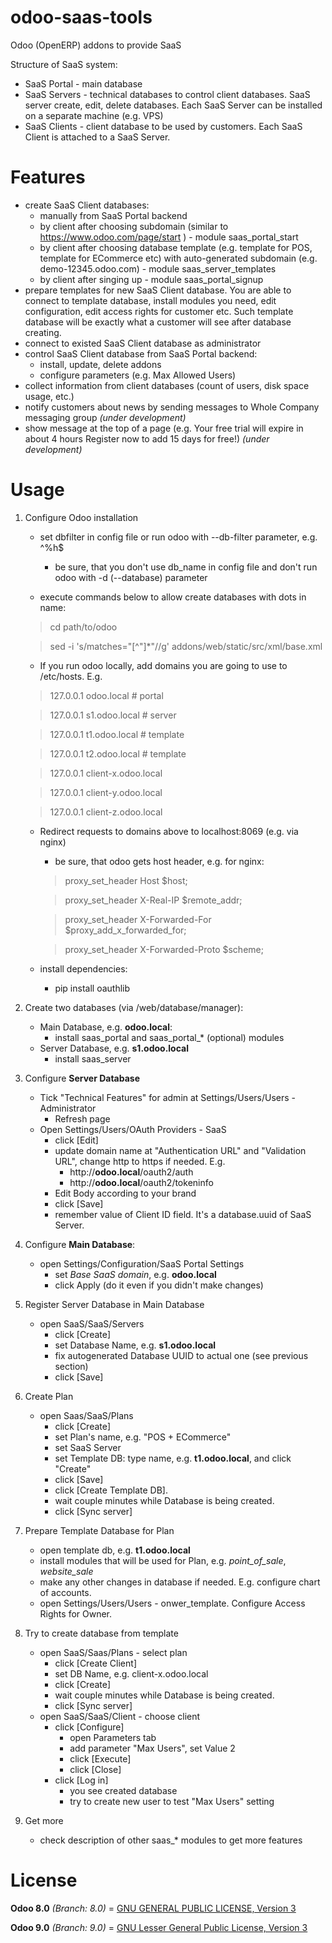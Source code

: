 odoo-saas-tools
=================
Odoo (OpenERP) addons to provide SaaS

Structure of SaaS system:

* SaaS Portal - main database
* SaaS Servers - technical databases to control client databases. SaaS server create, edit, delete databases. Each SaaS Server can be installed on a separate machine (e.g. VPS)
* SaaS Clients - client database to be used by customers. Each SaaS Client is attached to a SaaS Server.

Features
========

* create SaaS Client databases:
  * manually from SaaS Portal backend
  * by client after choosing subdomain (similar to https://www.odoo.com/page/start ) - module saas_portal_start
  * by client after choosing database template (e.g. template for POS, template for ECommerce etc) with auto-generated subdomain (e.g. demo-12345.odoo.com) - module saas_server_templates
  * by client after singing up - module saas_portal_signup
* prepare templates for new SaaS Client database. You are able to connect to template database, install modules you need, edit configuration, edit access rights for customer etc. Such template database will be exactly what a customer will see after database creating.
* connect to existed SaaS Client database as administrator
* control SaaS Client database from SaaS Portal backend:
  * install, update, delete addons
  * configure parameters (e.g. Max Allowed Users)
* collect information from client databases (count of users, disk space usage, etc.)
* notify customers about news by sending messages to Whole Company messaging group *(under development)*
* show message at the top of a page (e.g. Your free trial will expire in about 4 hours  Register now to add 15 days for free!) *(under development)*

Usage
=====

1. Configure Odoo installation
   * set dbfilter in config file or run odoo with --db-filter parameter, e.g. ^%h$
     * be sure, that you don't use db_name in config file and don't run odoo with -d (--database) parameter

   * execute commands below to allow create databases with dots in name:

   > cd path/to/odoo

   > sed -i 's/matches="[^"]*"//g' addons/web/static/src/xml/base.xml

   * If you run odoo locally, add domains you are going to use to /etc/hosts. E.g.

   > 127.0.0.1	odoo.local # portal

   > 127.0.0.1	s1.odoo.local # server

   > 127.0.0.1	t1.odoo.local # template

   > 127.0.0.1	t2.odoo.local # template

   > 127.0.0.1	client-x.odoo.local

   > 127.0.0.1	client-y.odoo.local

   > 127.0.0.1	client-z.odoo.local

   * Redirect requests to domains above to localhost:8069 (e.g. via nginx)
     * be sure, that odoo gets host header, e.g. for nginx:

     > proxy_set_header Host $host;

     > proxy_set_header X-Real-IP       $remote_addr;

     > proxy_set_header X-Forwarded-For $proxy_add_x_forwarded_for;

     > proxy_set_header X-Forwarded-Proto $scheme;

   * install dependencies:
     * pip install oauthlib

2. Create two databases (via /web/database/manager):

   * Main Database, e.g. **odoo.local**:
     * install saas_portal and saas_portal_* (optional) modules
   * Server Database, e.g. **s1.odoo.local**
     * install saas_server

3. Configure **Server Database**
   * Tick "Technical Features" for admin at Settings/Users/Users - Administrator
     * Refresh page
   * Open Settings/Users/OAuth Providers - SaaS
     * click [Edit]
     * update domain name at "Authentication URL" and "Validation URL", change http to https if needed. E.g.
       * http://**odoo.local**/oauth2/auth
       * http://**odoo.local**/oauth2/tokeninfo
	 * Edit Body according to your brand
	 * click [Save]
     * remember value of Client ID field. It's a database.uuid of SaaS Server.
   

4. Configure **Main Database**:
   * open Settings/Configuration/SaaS Portal Settings
     * set *Base SaaS domain*, e.g. **odoo.local**
     * click Apply (do it even if you didn't make changes)

5. Register Server Database in Main Database
   * open SaaS/SaaS/Servers
     * click [Create]
     * set Database Name, e.g. **s1.odoo.local**
     * fix autogenerated Database UUID to actual one (see previous section)
     * click [Save]

6. Create Plan
   * open Saas/SaaS/Plans
     * click [Create]
     * set Plan's name, e.g. "POS + ECommerce"
     * set SaaS Server
     * set Template DB: type name, e.g. **t1.odoo.local**, and click "Create"
     * click [Save]
     * click [Create Template DB].
     * wait couple minutes while Database is being created.
	 * click [Sync server]

7. Prepare Template Database for Plan
   * open template db, e.g. **t1.odoo.local**
   * install modules that will be used for Plan, e.g. *point_of_sale*, *website_sale*
   * make any other changes in database if needed. E.g. configure
     chart of accounts.
   * open Settings/Users/Users - onwer_template. Configure Access Rights for Owner.
	 
8. Try to create database from template
   * open SaaS/Saas/Plans - select plan
     * click [Create Client]
     * set DB Name, e.g. client-x.odoo.local
     * click [Create]
     * wait couple minutes while Database is being created.
	 * click [Sync server]
   * open SaaS/SaaS/Client - choose client
     * click [Configure]
	   * open Parameters tab
	   * add parameter "Max Users", set Value 2
	   * click [Execute]
	   * click [Close]
	 * click [Log in]
	   * you see created database
	   * try to create new user to test "Max Users" setting

9. Get more
   * check description of other saas_* modules to get more features
   
License
========

**Odoo 8.0** *(Branch: 8.0)* = [GNU GENERAL PUBLIC LICENSE, Version 3](http://www.gnu.org/licenses/gpl.html)

**Odoo 9.0** *(Branch: 9.0)* = [GNU Lesser General Public License, Version 3](http://www.gnu.org/licenses/lgpl.html)
